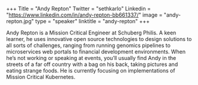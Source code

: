 +++
Title = "Andy Repton"
Twitter = "sethkarlo"
Linkedin = "https://www.linkedin.com/in/andy-repton-bb661337/"
image = "andy-repton.jpg"
type = "speaker"
linktitle = "andy-repton"
+++

Andy Repton is a Mission Critical Engineer at Schuberg Philis. A keen learner, he uses innovative open source technologies to design solutions to all sorts of challenges, ranging from running genomics pipelines to microservices web portals to financial development environments. When he’s not working or speaking at events, you’ll usually find Andy in the streets of a far off country with a bag on his back, taking pictures and eating strange foods. He is currently focusing on implementations of Mission Critical Kubernetes.
